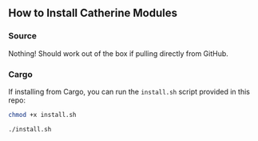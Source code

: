 ## How to Install Catherine Modules

### Source
Nothing! Should work out of the box if pulling directly from GitHub.

### Cargo
If installing from Cargo, you can run the `install.sh` script provided in this repo:

```bash
chmod +x install.sh
```

```bash
./install.sh
```